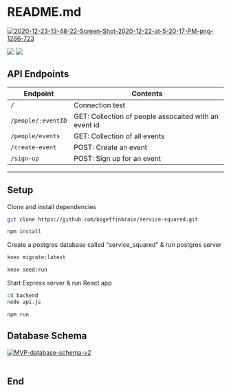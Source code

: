 
# README.md

<a href="https://imgbb.com/"><img src="https://i.ibb.co/PMBrphv/2020-12-23-13-48-22-Screen-Shot-2020-12-22-at-5-20-17-PM-png-1266-723.png" alt="2020-12-23-13-48-22-Screen-Shot-2020-12-22-at-5-20-17-PM-png-1266-723" border="0"></a>

![](https://img.shields.io/github/forks/bigeffinbrain/service-squared)
![](https://img.shields.io/github/issues/bigeffinbrain/service-squared)


                    
## API Endpoints
                    
Endpoint  | Contents
------------- | -------------
`/`  |  Connection test
`/people/:eventID`  | GET: Collection of people assocaited with an event id 
`/people/events`  | GET: Collection of all events
`/create-event`  | POST: Create an event 
`/sign-up`  | POST: Sign up for an event


----
## Setup
Clone and install dependencies 
```bash
git clone https://github.com/bigeffinbrain/service-squared.git
```
```bash
npm install
```
Create a postgres database called "service_squared" & run postgres server
```bash
knex migrate:latest
```
```bash
knex seed:run
```
Start Express server & run React app
```bash
cd backend
node api.js
```
```bash
npm run
```




## Database Schema
                    
<a href="https://ibb.co/HCkqmkN"><img src="https://i.ibb.co/zF0ZK08/MVP-database-schema-v2.png" alt="MVP-database-schema-v2" border="0"></a><br /><a target='_blank' href='https://imgbb.com/'></a><br />

## End

